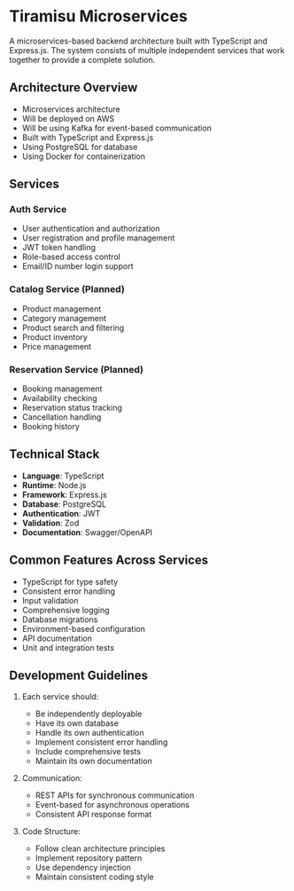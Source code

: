 # Tiramisu Microservices

A microservices-based backend architecture built with TypeScript and Express.js. The system consists of multiple independent services that work together to provide a complete solution.

## Architecture Overview
- Microservices architecture
- Will be deployed on AWS
- Will be using Kafka for event-based communication
- Built with TypeScript and Express.js
- Using PostgreSQL for database
- Using Docker for containerization

## Services

### Auth Service
- User authentication and authorization
- User registration and profile management
- JWT token handling
- Role-based access control
- Email/ID number login support

### Catalog Service (Planned)
- Product management
- Category management
- Product search and filtering
- Product inventory
- Price management

### Reservation Service (Planned)
- Booking management
- Availability checking
- Reservation status tracking
- Cancellation handling
- Booking history

## Technical Stack

- **Language**: TypeScript
- **Runtime**: Node.js
- **Framework**: Express.js
- **Database**: PostgreSQL
- **Authentication**: JWT
- **Validation**: Zod
- **Documentation**: Swagger/OpenAPI

## Common Features Across Services

- TypeScript for type safety
- Consistent error handling
- Input validation
- Comprehensive logging
- Database migrations
- Environment-based configuration
- API documentation
- Unit and integration tests

## Development Guidelines

1. Each service should:
   - Be independently deployable
   - Have its own database
   - Handle its own authentication
   - Implement consistent error handling
   - Include comprehensive tests
   - Maintain its own documentation

2. Communication:
   - REST APIs for synchronous communication
   - Event-based for asynchronous operations
   - Consistent API response format

3. Code Structure:
   - Follow clean architecture principles
   - Implement repository pattern
   - Use dependency injection
   - Maintain consistent coding style
